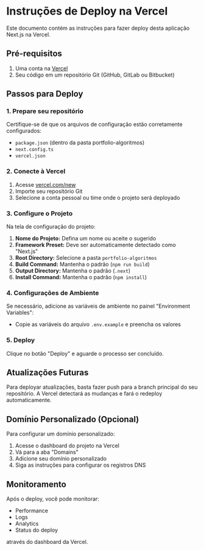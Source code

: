 # Instruções de Deploy na Vercel

Este documento contém as instruções para fazer deploy desta aplicação Next.js na Vercel.

## Pré-requisitos

1. Uma conta na [Vercel](https://vercel.com)
2. Seu código em um repositório Git (GitHub, GitLab ou Bitbucket)

## Passos para Deploy

### 1. Prepare seu repositório

Certifique-se de que os arquivos de configuração estão corretamente configurados:
- `package.json` (dentro da pasta portfolio-algoritmos)
- `next.config.ts`
- `vercel.json`

### 2. Conecte à Vercel

1. Acesse [vercel.com/new](https://vercel.com/new)
2. Importe seu repositório Git
3. Selecione a conta pessoal ou time onde o projeto será deployado

### 3. Configure o Projeto

Na tela de configuração do projeto:

1. **Nome do Projeto:** Defina um nome ou aceite o sugerido
2. **Framework Preset:** Deve ser automaticamente detectado como "Next.js"
3. **Root Directory:** Selecione a pasta `portfolio-algoritmos`
4. **Build Command:** Mantenha o padrão (`npm run build`)
5. **Output Directory:** Mantenha o padrão (`.next`)
6. **Install Command:** Mantenha o padrão (`npm install`)

### 4. Configurações de Ambiente

Se necessário, adicione as variáveis de ambiente no painel "Environment Variables":
- Copie as variáveis do arquivo `.env.example` e preencha os valores

### 5. Deploy

Clique no botão "Deploy" e aguarde o processo ser concluído.

## Atualizações Futuras

Para deployar atualizações, basta fazer push para a branch principal do seu repositório. A Vercel detectará as mudanças e fará o redeploy automaticamente.

## Domínio Personalizado (Opcional)

Para configurar um domínio personalizado:

1. Acesse o dashboard do projeto na Vercel
2. Vá para a aba "Domains"
3. Adicione seu domínio personalizado
4. Siga as instruções para configurar os registros DNS

## Monitoramento

Após o deploy, você pode monitorar:
- Performance
- Logs
- Analytics
- Status do deploy

através do dashboard da Vercel. 